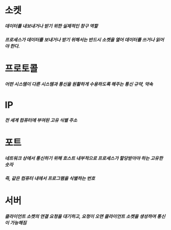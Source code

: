 # 소켓
##### 데이터를 내보내거나 받기 위한 실제적인 창구 역할
##### 프로세스가 데이터를 보내거나 받기 위해서는 반드시 소켓을 열어 데이터를 쓰거나 읽어야 한다.


# 프로토콜
##### 어떤 시스템이 다른 시스템과 통신을 원활하게 수용하도록 해주는 통신 규약, 약속

# IP
##### 전 세계 컴퓨터에 부여된 고유 식별 주소

# 포트
##### 네트워크 상에서 통신하기 위해 호스트 내부적으로 프로세스가 할당받아야 하는 고유한 숫자
##### 즉, 같은 컴퓨터 내에서 프로그램을 식별하는 번호


# 서버
##### 클라이언트 소켓의 연결 요청을 대기하고, 요청이 오면 클라이언트 소켓을 생성하여 통신이 가능해짐
